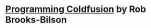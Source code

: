 # [Programming Coldfusion](https://www.amazon.com/Programming-ColdFusion-Rob-Brooks-Bilson/dp/1565926986) by Rob Brooks-Bilson
